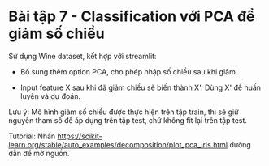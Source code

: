 # Bài tập 7 - Classification với PCA để giảm số chiều
Sử dụng Wine dataset, kết hợp với streamlit:

- Bổ sung thêm option PCA, cho phép nhập số chiều sau khi giảm.

- Input feature X sau khi đã giảm chiều sẽ biến thành X'. Dùng X' để huấn luyện và dự đoán.

Lưu ý: Mô hình giảm số chiều được thực hiện trên tập train, thì sẽ giữ nguyên tham số để áp dụng trên tập test, chứ không fit lại trên tập test.

Tutorial: Nhấn https://scikit-learn.org/stable/auto_examples/decomposition/plot_pca_iris.html đường dẫn để mở nguồn.
